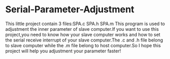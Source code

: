 # Serial-Parameter-Adjustment
This little project contain 3 files:SPA.c SPA.h SPA.m
This program is used to adjustment the inner parameter of slave computer.If you want to use this project,you need to know how your slave
computer works and how to set the serial receive interrupt of your slave computer.The .c and .h file belong to slave computer while the .m file belong to 
host computer.So I hope this project will help you adjustment your parameter faster!
